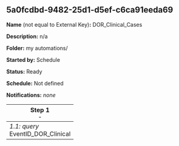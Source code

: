 ## 5a0fcdbd-9482-25d1-d5ef-c6ca91eeda69

**Name** (not equal to External Key)**:** DOR_Clinical_Cases

**Description:** n/a

**Folder:** my automations/

**Started by:** Schedule

**Status:** Ready

**Schedule:** Not defined

**Notifications:** _none_


| Step 1<br>_<small>-</small>_ |
| --- |
| _1.1: query_<br>EventID_DOR_Clinical |
